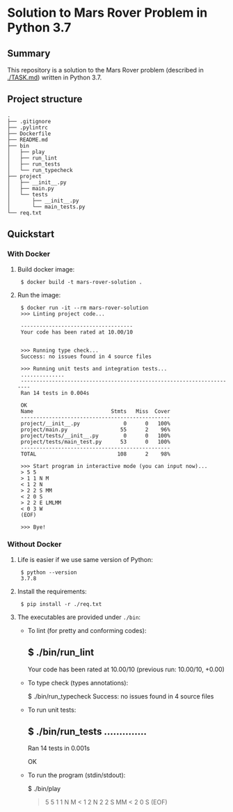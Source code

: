 # Solution to Mars Rover Problem in Python 3.7


## Summary

This repository is a solution to the Mars Rover problem (described in
[./TASK.md](TASK.md)) written in Python 3.7.


## Project structure

    .
    ├── .gitignore
    ├── .pylintrc
    ├── Dockerfile
    ├── README.md
    ├── bin
    │   ├── play
    │   ├── run_lint
    │   ├── run_tests
    │   └── run_typecheck
    ├── project
    │   ├── __init__.py
    │   ├── main.py
    │   └── tests
    │       ├── __init__.py
    │       └── main_tests.py
    └── req.txt


## Quickstart


### With Docker

1. Build docker image:

        $ docker build -t mars-rover-solution .

2. Run the image:

        $ docker run -it --rm mars-rover-solution
        >>> Linting project code...

        ------------------------------------
        Your code has been rated at 10.00/10


        >>> Running type check...
        Success: no issues found in 4 source files

        >>> Running unit tests and integration tests...
        ..............
        ----------------------------------------------------------------------
        Ran 14 tests in 0.004s

        OK
        Name                         Stmts   Miss  Cover
        ------------------------------------------------
        project/__init__.py              0      0   100%
        project/main.py                 55      2    96%
        project/tests/__init__.py        0      0   100%
        project/tests/main_test.py      53      0   100%
        ------------------------------------------------
        TOTAL                          108      2    98%

        >>> Start program in interactive mode (you can input now)...
        > 5 5
        > 1 1 N M
        < 1 2 N
        > 2 2 S MM
        < 2 0 S
        > 2 2 E LMLMM
        < 0 3 W
        (EOF)

        >>> Bye!


### Without Docker

1. Life is easier if we use same version of Python:

        $ python --version
        3.7.8


2. Install the requirements:

        $ pip install -r ./req.txt


3. The executables are provided under `./bin`:

   - To lint (for pretty and conforming codes):

        $ ./bin/run_lint
        --------------------------------------------------------------------
        Your code has been rated at 10.00/10 (previous run: 10.00/10, +0.00)

   - To type check (types annotations):

        $ ./bin/run_typecheck
        Success: no issues found in 4 source files

   - To run unit tests:

        $ ./bin/run_tests
        ..............
        ----------------------------------------------------------------------
        Ran 14 tests in 0.001s

        OK

   - To run the program (stdin/stdout):

        $ ./bin/play
        > 5 5
        > 1 1 N M
        < 1 2 N
        > 2 2 S MM
        < 2 0 S
        (EOF)

